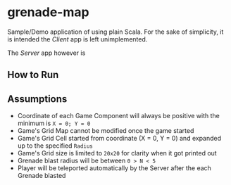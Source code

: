 # grenade-map
Sample/Demo application of using plain Scala. For the sake of simplicity, it is intended the *Client* 
app is left unimplemented.

The *Server* app however is 

## How to Run


## Assumptions
* Coordinate of each Game Component will always be positive with the minimum is `X = 0; Y = 0`
* Game's Grid Map cannot be modified once the game started
* Game's Grid Cell started from coordinate (X = 0, Y = 0) and expanded up to the specified `Radius`
* Game's Grid size is limited to `20x20` for clarity when it got printed out
* Grenade blast radius will be between `0 > N < 5`
* Player will be teleported automatically by the Server after the each Grenade blasted 